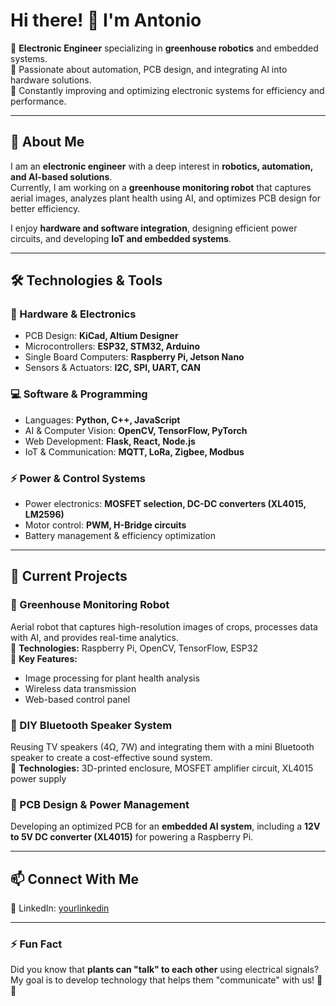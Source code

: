 # Hi there! 👋 I'm Antonio 

🔹 **Electronic Engineer** specializing in **greenhouse robotics** and embedded systems.  
🔹 Passionate about automation, PCB design, and integrating AI into hardware solutions.  
🔹 Constantly improving and optimizing electronic systems for efficiency and performance.  

---

## 🚀 About Me  

I am an **electronic engineer** with a deep interest in **robotics, automation, and AI-based solutions**.  
Currently, I am working on a **greenhouse monitoring robot** that captures aerial images, analyzes plant health using AI, and optimizes PCB design for better efficiency.  

I enjoy **hardware and software integration**, designing efficient power circuits, and developing **IoT and embedded systems**.  

---

## 🛠️ Technologies & Tools  

### **🔌 Hardware & Electronics**  
- PCB Design: **KiCad, Altium Designer**  
- Microcontrollers: **ESP32, STM32, Arduino**  
- Single Board Computers: **Raspberry Pi, Jetson Nano**  
- Sensors & Actuators: **I2C, SPI, UART, CAN**  

### **💻 Software & Programming**  
- Languages: **Python, C++, JavaScript**  
- AI & Computer Vision: **OpenCV, TensorFlow, PyTorch**  
- Web Development: **Flask, React, Node.js**  
- IoT & Communication: **MQTT, LoRa, Zigbee, Modbus**  

### **⚡ Power & Control Systems**  
- Power electronics: **MOSFET selection, DC-DC converters (XL4015, LM2596)**  
- Motor control: **PWM, H-Bridge circuits**  
- Battery management & efficiency optimization  

---

## 🌱 Current Projects  

### **🚜 Greenhouse Monitoring Robot**  
Aerial robot that captures high-resolution images of crops, processes data with AI, and provides real-time analytics.  
🔹 **Technologies:** Raspberry Pi, OpenCV, TensorFlow, ESP32  
🔹 **Key Features:**  
- Image processing for plant health analysis  
- Wireless data transmission  
- Web-based control panel  

### **🎵 DIY Bluetooth Speaker System**  
Reusing TV speakers (4Ω, 7W) and integrating them with a mini Bluetooth speaker to create a cost-effective sound system.  
🔹 **Technologies:** 3D-printed enclosure, MOSFET amplifier circuit, XL4015 power supply  

### **🔧 PCB Design & Power Management**  
Developing an optimized PCB for an **embedded AI system**, including a **12V to 5V DC converter (XL4015)** for powering a Raspberry Pi.  

---

## 📫 Connect With Me  
 
🔗 LinkedIn: [yourlinkedin](https://www.linkedin.com/in/antojosegon/)  

---

### ⚡ Fun Fact  
Did you know that **plants can "talk" to each other** using electrical signals? My goal is to develop technology that helps them "communicate" with us! 🌿🤖  


